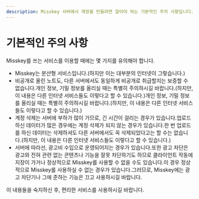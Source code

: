 ```yaml
---
description: Misskey 서버에서 계정을 만들려면 알아야 하는 기본적인 주의 사항입니다.
---
```


# 기본적인 주의 사항

Misskey를 쓰는 서비스를 이용할 때에는 몇 가지를 유의해야 합니다.

- Misskey는 분산형 서비스입니다.(하지만 이는 대부분의 인터넷이 그렇습니다.)
- 비공개로 올린 노트도, 다른 서버에서도 동일하게 비공개로 취급할지는 보증할 수 없습니다.개인 정보, 기밀 정보를 올리실 때는 특별히 주의하시길 바랍니다.(하지만, 이 내용은 다른 인터넷 서비스들도 이렇다고 할 수 있습니다.)개인 정보, 기밀 정보를 올리실 때는 특별히 주의하시길 바랍니다.(하지만, 이 내용은 다른 인터넷 서비스들도 이렇다고 할 수 있습니다.)
- 계정 삭제는 서버에 부하가 많이 가므로, 긴 시간이 걸리는 경우가 있습니다.업로드하신 데이터가 많은 경우에는 계정 삭제가 되지 않는 경우가 있습니다.한 번 업로드를 하신 데이터는 삭제하셔도 다른 서버에서도 꼭 삭제되었다고는 할 수는 없습니다.(하지만, 이 내용은 다른 인터넷 서비스들도 이렇다고 할 수 있습니다.)
- 서버에 따라선, 광고비 수입으로 운영되어지는 경우가 있습니다.또한 광고 차단은 광고와 전혀 관련 없는 콘텐츠나 기능을 잘못 차단하기도 하므로 클라이언트 작동에 지장이 가거나 정상적으로 Misskey를 사용할 수 없을 수도 있습니다.이 경우 정상적으로 Misskey를 사용하실 수 없는 경우가 있습니다.그러므로, Misskey에는 광고 차단기나 그에 준하는 기능은 끄고 사용하시길 바랍니다.

이 내용들을 숙지하신 후, 편리한 서비스를 사용하시길 바랍니다.
